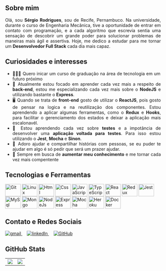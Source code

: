 ## Sobre mim
<div align="justify">
  Olá, sou <strong>Sérgio Rodrigues</strong>, sou de Recife, Pernambuco. Na universidade, durante o curso de Engenharia Mecânica, tive a oportunidade de entrar em contato com programação, e a cada algoritmo que escrevia sentia uma sensação de descobrir um grande poder para solucionar problemas de maneiras mais ágil e assertiva. Hoje, me dedico a estudar para me tornar um <strong>Desenvolvedor Full Stack</strong> cada dia mais capaz. 
</div>

## Curiosidades e interesses

<ul align="justify">
  <li>👨🏻‍💻 Quero inicar um curso de graduação na área de tecnologia em um futuro próximo </li>
  <li>💼 Atualmente estou focado em aprender cada vez mais a respeito de <strong>back-end</strong>, estou me especializando cada vez mais sobre o <strong>NodeJS</strong> e utilizando bastante o <strong>Express</strong>. </li>
  <li>🖥️ Quando se trata de <strong>front-end</strong> gosto de utilizar o <strong>ReactJS</strong>, pois gosto de pensar na logica e na reutilização dos componentes. Estou aprendendo a aplicar algumas ferramentas, como o <strong>Redux</strong> e <strong>Hooks</strong>, para facilitar o gerenciamento dos estados e deixar a aplicação mais escalonavél.</li>
  <li>🤖 Estou aprendendo cada vez sobre <strong>testes</strong> e a impotância de desenvolver uma <strong>aplicação voltada para testes</strong>. Para isso estou utilizando o <strong>Jest</strong>, <strong>Mocha</strong> e <strong>Sinon</strong>.</li>
  <li>💬 Adoro ajudar e compartilhar histórias com pessoas, se eu puder te ajudar em algo é só pedir que será um prazer ajudar. </li>
  <li>🚀 Sempre em busca de <strong>aumentar meu conhecimento</strong> e me tornar cada vez mais compentente</li>
</ul>

## Tecnologias e Ferramentas
<div style="display: inline_block">
  <img align="center" alt="Git" height="40" width="50" src="https://cdn.jsdelivr.net/gh/devicons/devicon/icons/git/git-original.svg"> 
  <img align="center" alt="Linux" height="40" width="50" src="https://cdn.jsdelivr.net/gh/devicons/devicon/icons/linux/linux-original.svg">
  <img align="center" alt="Html" height="40" width="50" src="https://cdn.jsdelivr.net/gh/devicons/devicon/icons/html5/html5-plain-wordmark.svg">
  <img align="center" alt="Css" height="40" width="50" src="https://cdn.jsdelivr.net/gh/devicons/devicon/icons/css3/css3-plain-wordmark.svg">
  <img align="center" alt="JavaScript" height="40" width="50" src="https://cdn.jsdelivr.net/gh/devicons/devicon/icons/javascript/javascript-original.svg">
  <img align="center" alt="TypeScript" height="40" width="50" src="https://cdn.jsdelivr.net/gh/devicons/devicon/icons/typescript/typescript-original.svg">
  <img align="center" alt="React" height="40" width="50" src="https://cdn.jsdelivr.net/gh/devicons/devicon/icons/react/react-original-wordmark.svg">
  <img align="center" alt="Redux" height="40" width="50" src="https://cdn.jsdelivr.net/gh/devicons/devicon/icons/redux/redux-original.svg">
  <img align="center" alt="Jest" height="40" width="50" src="https://cdn.jsdelivr.net/gh/devicons/devicon/icons/jest/jest-plain.svg">
  <img align="center" alt="MySql" height="40" width="50" src="https://cdn.jsdelivr.net/gh/devicons/devicon/icons/mysql/mysql-original-wordmark.svg">
  <img align="center" alt="Mongo" height="40" width="50" src="https://cdn.jsdelivr.net/gh/devicons/devicon/icons/mongodb/mongodb-plain-wordmark.svg">
  <img align="center" alt="NodeJs" height="40" width="50" src="https://cdn.jsdelivr.net/gh/devicons/devicon/icons/nodejs/nodejs-original.svg">
  <img align="center" alt="Express" height="40" width="50" src="https://cdn.jsdelivr.net/gh/devicons/devicon/icons/express/express-original.svg">
  <img align="center" alt="Mocha" height="40" width="50" src="https://cdn.jsdelivr.net/gh/devicons/devicon/icons/mocha/mocha-plain.svg">
  <img align="center" alt="Heroku" height="40" width="50" src="https://cdn.jsdelivr.net/gh/devicons/devicon/icons/heroku/heroku-plain-wordmark.svg">
  <img align="center" alt="Docker" height="40" width="50" src="https://cdn.jsdelivr.net/gh/devicons/devicon/icons/docker/docker-plain-wordmark.svg">
</div>

## Contato e Redes Sociais
<div>
  <a style="margin-right: 15px;" href="mailto:rodrigues.sergiofilho@gmail.com" target="_blank">
    <img alt="gmail" src="https://img.shields.io/badge/Gmail-D14836?style=for-the-badge&logo=gmail&logoColor=white?logoWidth=50" />
  </a>
  <a style="margin-right: 15px;" href="https://www.linkedin.com/in/sergiordfl/" target="_blank">
    <img alt="linkedIn" src="https://img.shields.io/badge/LinkedIn-0077B5?style=for-the-badge&logo=linkedin&logoColor=white?logoWidth=50" /> 
  </a>
  <a style="margin-right: 15px;" href="https://github.com/SergioRDLF" target="_blank">
    <img alt="GitHub" src="https://img.shields.io/badge/GitHub-100000?style=for-the-badge&logo=github&logoColor=white&?logoWidth=50" />
  </a>
</div>

## GitHub Stats
<table>
<tr><td>

  <a href="https://github.com/anuraghazra/github-readme-stats" rel="noopener noreferrer" target="_blank">
    <img align="center" src="https://github-readme-stats.vercel.app/api?username=SergioRDLF&show_icons=true&theme=radical" />
  </a>

</td><td>

  <a href="https://github.com/anuraghazra/github-readme-stats" rel="noopener noreferrer" target="_blank" target="_blank">
    <img align="center" src="https://github-readme-stats.vercel.app/api/top-langs/?username=SergioRDLF&layout=compact&theme=radical" />
  </a>

</td></tr>
</table>

